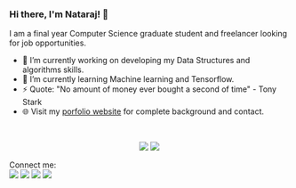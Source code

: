 ### Hi there, I'm Nataraj! 👋

 I am a final year Computer Science graduate student and freelancer looking for job opportunities.
 - 🔭 I’m currently working on developing my Data Structures and algorithms skills.
 - 🌱 I’m currently learning Machine learning and Tensorflow.
 - ⚡ Quote: "No amount of money ever bought a second of time" - Tony Stark
 - 🌐 Visit my [porfolio website](https://NatarajMaddala.github.io/) for complete background and contact.
<br>
 <p align = "center">
  <img src = "https://github-readme-stats.vercel.app/api?username=NatarajMaddala&show_icons=true&theme=chartreuse-dark&line_height=27">
  <img src = "https://github-readme-stats.vercel.app/api/top-langs/?username=NatarajMaddala&hide=dart,javascript&theme=chartreuse-dark">
</p>
<p>
 Connect me:<br>
 <a href="https://www.linkedin.com/in/nataraj-maddala-0b856617b/"><img src="https://img.icons8.com/color/30/000000/linkedin.png"></a>
 <a href="mailto:mnatraj2000@gmail.com"><img src="https://img.icons8.com/color/30/gmail.png"></a>
 <a href="https://www.facebook.com/maddala.natraj/"><img src="https://img.icons8.com/color/30/facebook-new.png"></a>
 <a href="https://www.instagram.com/raj_nat_raj/"><img src="https://img.icons8.com/fluent/30/instagram-new.png"></a>
</p>
<!--![YOUR github stats](https://github-readme-stats.vercel.app/api?username=NatarajMaddala&theme=chartreuse-dark&show_icons=true)
[![Top Langs](https://github-readme-stats.vercel.app/api/top-langs/?username=NatarajMaddala&hide=dart,javascript&theme=chartreuse-dark)](https://github.com/NatarajMaddala/github-readme-stats)-->
<!--
**NatarajMaddala/NatarajMaddala** is a ✨ _special_ ✨ repository because its `README.md` (this file) appears on your GitHub profile.

Here are some ideas to get you started:

- 🔭 I’m currently working on developing my Data Structures and algorithms skills.
- 🌱 I’m currently learning Machine learning and Tensorflow.
- 👯 I’m looking to collaborate on ...
- 🤔 I’m looking for help with ...
- 💬 Ask me about ...
- 📫 How to reach me: ...
- 😄 Pronouns: ...
- ⚡ Fun fact: ...
-->
